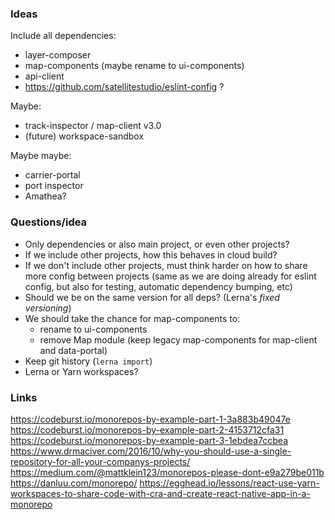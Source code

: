 ### Ideas

Include all dependencies:
- layer-composer
- map-components (maybe rename to ui-components)
- api-client
- https://github.com/satellitestudio/eslint-config ?

Maybe:
- track-inspector / map-client v3.0
- (future) workspace-sandbox

Maybe maybe:
- carrier-portal
- port inspector
- Amathea?


### Questions/idea

- Only dependencies or also main project, or even other projects?
- If we include other projects, how this behaves in cloud build?
- If we don't include other projects, must think harder on how to share more config between projects (same as we are doing already for eslint config, but also for testing, automatic dependency bumping, etc)
- Should we be on the same version for all deps? (Lerna's _fixed versioning_)
- We should take the chance for map-components to:
  - rename to ui-components
  - remove Map module (keep legacy map-components for map-client and data-portal) 
- Keep git history (`lerna import`)
- Lerna or Yarn workspaces?


### Links

https://codeburst.io/monorepos-by-example-part-1-3a883b49047e
https://codeburst.io/monorepos-by-example-part-2-4153712cfa31
https://codeburst.io/monorepos-by-example-part-3-1ebdea7ccbea
https://www.drmaciver.com/2016/10/why-you-should-use-a-single-repository-for-all-your-companys-projects/
https://medium.com/@mattklein123/monorepos-please-dont-e9a279be011b
https://danluu.com/monorepo/
https://egghead.io/lessons/react-use-yarn-workspaces-to-share-code-with-cra-and-create-react-native-app-in-a-monorepo
